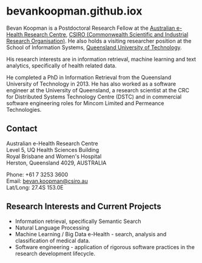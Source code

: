 bevankoopman.github.iox
================



Bevan Koopman is a Postdoctoral Research Fellow at the [Australian e-Health Research Centre](http://aehrc.com), [CSIRO (Commonwealth Scientific and Industrial Research Organisation)](http://csiro.au/). He also holds a visiting researcher position at the School of Information Systems, [Queensland University of Technology](http://www.qut.edu.au/).

His research interests are in information retrieval, machine learning and text analytics, specifically of health related data.

He completed a PhD in Information Retrieval from the Queensland University of Technology in 2013. He has also worked as a software engineer at the University of Queensland, a research scientist at the CRC for Distributed Systems Technology Centre (DSTC) and in commercial software engineering roles for Mincom Limited and Permeance Technologies.

## Contact

Australian e-Health Research Centre  
Level 5, UQ Health Sciences Building  
Royal Brisbane and Women's Hospital  
Herston, Queensland 4029, AUSTRALIA

Phone: +61 7 3253 3600  
Email: <bevan.koopman@csiro.au>  
Lat/Long: 27.4S 153.0E

## Research Interests and Current Projects

* Information retrieval, specifically Semantic Search
* Natural Language Processing
* Machine Learning / Big Data
e-Health - search, analysis and classification of medical data.
* Software engineering - application of rigorous software practices in the research development lifecycle.
